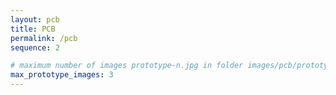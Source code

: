 ```yaml
---
layout: pcb
title: PCB
permalink: /pcb
sequence: 2

# maximum number of images prototype-n.jpg in folder images/pcb/prototype
max_prototype_images: 3
---
```

